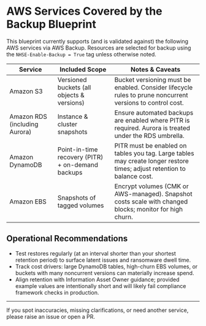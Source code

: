 # AWS Services Covered by the Backup Blueprint

This blueprint currently supports (and is validated against) the following AWS services via AWS Backup. Resources are selected for backup using the `NHSE-Enable-Backup = True` tag unless otherwise noted.

| Service | Included Scope | Notes & Caveats |
|---------|----------------|-----------------|
| Amazon S3 | Versioned buckets (all objects & versions) | Bucket versioning must be enabled. Consider lifecycle rules to prune noncurrent versions to control cost. |
| Amazon RDS (including Aurora) | Instance & cluster snapshots | Ensure automated backups are enabled where PITR is required. Aurora is treated under the RDS umbrella. |
| Amazon DynamoDB | Point-in-time recovery (PITR) + on-demand backups | PITR must be enabled on tables you tag. Large tables may create longer restore times; adjust retention to balance cost. |
| Amazon EBS | Snapshots of tagged volumes | Encrypt volumes (CMK or AWS-managed). Snapshot costs scale with changed blocks; monitor for high churn. |

## Operational Recommendations

- Test restores regularly (at an interval shorter than your shortest retention period) to surface latent issues and ransomware dwell time.
- Track cost drivers: large DynamoDB tables, high-churn EBS volumes, or buckets with many noncurrent versions can materially increase spend.
- Align retention with Information Asset Owner guidance; provided example values are intentionally short and will likely fail compliance framework checks in production.

---
If you spot inaccuracies, missing clarifications, or need another service, please raise an issue or open a PR.
